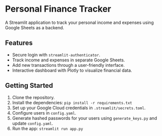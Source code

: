 # Personal Finance Tracker

A Streamlit application to track your personal income and expenses using Google Sheets as a backend.

## Features

- Secure login with `streamlit-authenticator`.
- Track income and expenses in separate Google Sheets.
- Add new transactions through a user-friendly interface.
- Interactive dashboard with Plotly to visualize financial data.

## Getting Started

1. Clone the repository.
2. Install the dependencies: `pip install -r requirements.txt`
3. Set up your Google Cloud credentials in `.streamlit/secrets.toml`.
4. Configure users in `config.yaml`.
5. Generate hashed passwords for your users using `generate_keys.py` and update `config.yaml`.
6. Run the app: `streamlit run app.py` 
